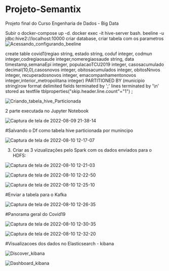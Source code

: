 # Projeto-Semantix
Projeto final do Curso Engenharia de Dados - Big Data

Subir o docker-compose up -d.
docker exec -it hive-server bash.
beeline -u jdbc:hive2://localhost:10000
criar database, criar tabela com os parametros
![Acessando_configurando_beeline](https://user-images.githubusercontent.com/39307787/183940349-a435724d-f9ac-4735-80bb-313fe73d9a2d.png)



create table covid1(regiao string, estado string, coduf integer, codmun integer,codregiaosaude integer,nomeregiaosaude string, data timestamp,semanaEpi integer,
populacaoTCU2019 integer, casosacumulado decimal(10,0),casosnovos integer, obitosacumulados integer, obitosNnvos integer, recuperadosnovos integer,
emacompanhamentonovos integer,interior_metropolitana integer) PARTITIONED BY (municipio string)row format delimited fields terminated by ';' lines terminated by '\n'
stored as textfile tblproperties("skip.header.line.count"="1") ;

![Criando_tabela_hive_Particionada](https://user-images.githubusercontent.com/39307787/183940685-a120b69b-d380-4f8a-8962-e3ff91dce40c.png)

2 parte executada no Jupyter Notebook

    
 ![Captura de tela de 2022-08-09 21-38-14](https://user-images.githubusercontent.com/39307787/183941122-df400206-2878-47e0-8352-af4334ae8596.png)

    
       
#Salvando o Df como tabela hive particionada por munincipo

![Captura de tela de 2022-08-10 12-17-07](https://user-images.githubusercontent.com/39307787/183942020-dd75f27b-2a18-4f55-a8f2-6e64881437f3.png)

3. Criar as 3 vizualizações pelo Spark com os dados enviados para o HDFS:


![Captura de tela de 2022-08-10 12-21-03](https://user-images.githubusercontent.com/39307787/183942898-451d46fe-eab7-419d-8f59-61b385640bae.png)

![Captura de tela de 2022-08-10 12-22-50](https://user-images.githubusercontent.com/39307787/183943263-3e63e340-0055-4d61-99fb-438285c7cd45.png)

![Captura de tela de 2022-08-10 12-25-10](https://user-images.githubusercontent.com/39307787/183943871-fabcf47b-b32a-42a2-a030-2e2fd77a252c.png)

 #Enviar a tabela para o Kafka
 
![Captura de tela de 2022-08-10 12-26-35](https://user-images.githubusercontent.com/39307787/183944155-abc1e91e-6067-4988-b1ef-151a2dc11286.png)

#Panorama geral do Covid19

![Captura de tela de 2022-08-10 12-30-35](https://user-images.githubusercontent.com/39307787/183945722-8ba48c0e-9d58-43cb-a1bc-6e17edb821af.png)

![Captura de tela de 2022-08-10 12-32-20](https://user-images.githubusercontent.com/39307787/183945511-bf786db2-59c0-4adb-8b1b-4b09763a13d7.png)

#Visualizacoes dos dados no Elasticsearch - kibana

![Discover_kibana](https://user-images.githubusercontent.com/39307787/183946320-d9358ebb-1f81-4332-b88a-c5e419fb35b3.png)

![Dashboard_kibana](https://user-images.githubusercontent.com/39307787/183946435-396b863f-3a13-45a8-96e6-fe2ca72ab128.png)























